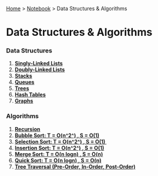 <a href="../../">Home</a> > <a href="../notebook">Notebook</a> > Data Structures & Algorithms

# Data Structures & Algorithms



### Data Structures

1. **<a href="./singly-linked-lists">Singly-Linked Lists</a>**
2. **<a href="./doubly-linked-lists">Doubly-Linked Lists</a>**
3. **<a href="./stacks">Stacks</a>**
4. **<a href="./queues">Queues</a>**
5. **<a href="./trees">Trees</a>**
6. **<a href="./hash-tables">Hash Tables</a>**
7. **<a href="./graphs">Graphs</a>**



### Algorithms

1. **<a href="./recursion">Recursion</a>**
1. **<a href="./bubble-sort">Bubble Sort: T = O(n^2^) , S = O(1)</a>**
1. **<a href="./selection-sort">Selection Sort: T = O(n^2^) , S = O(1) </a>**
1. **<a href="./insertion-sort">Insertion Sort: T = O(n^2^) , S = O(1)</a>**
1. **<a href="./merge-sort">Merge Sort: T = O(n logn) , S = O(n)</a>**
1. **<a href="./quick-sort">Quick Sort: T = O(n logn) , S = O(n)</a>**
1. **<a href="./tree-traversal">Tree Traversal (Pre-Order, In-Order, Post-Order)</a>**

